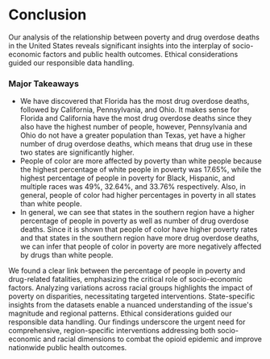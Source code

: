 # Conclusion

Our analysis of the relationship between poverty and drug overdose deaths in 
the United States reveals significant insights into the interplay of socio-economic 
factors and public health outcomes. Ethical considerations guided our responsible data handling.
   
### Major Takeaways

- We have discovered that Florida has the most drug overdose deaths, followed by 
  California, Pennsylvania, and Ohio. It makes sense for Florida and California 
  have the most drug overdose deaths since they also have the highest number of
  people, however, Pennsylvania and Ohio do not have a greater population than Texas,
  yet have a higher number of drug overdose deaths, which means that drug use in 
  these two states are significantly higher.
- People of color are more affected by poverty than white people because the highest
  percentage of white people in poverty was 17.65%, while the highest percentage
  of people in poverty for Black, Hispanic, and multiple races was 49%, 32.64%, and 
  33.76% respectively. Also, in general, people of color had higher percentages in
  poverty in all states than white people.
- In general, we can see that states in the southern region have a higher percentage of people
  in poverty as well as number of drug overdose deaths. Since it is shown that people
  of color have higher poverty rates and that states in the southern region have more drug
  overdose deaths, we can infer that people of color in poverty are more negatively affected
  by drugs than white people.

We found a clear link between the percentage of people in poverty and drug-related fatalities, 
emphasizing the critical role of socio-economic factors. Analyzing variations 
across racial groups highlights the impact of poverty on disparities, necessitating 
targeted interventions. State-specific insights from the datasets enable a nuanced 
understanding of the issue's magnitude and regional patterns. Ethical considerations 
guided our responsible data handling. Our findings underscore the urgent need for 
comprehensive, region-specific interventions addressing both socio-economic and 
racial dimensions to combat the opioid epidemic and improve nationwide public health outcomes.
